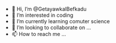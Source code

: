 - 👋 Hi, I’m @GetayawkalBefkadu
- 👀 I’m interested in coding
- 🌱 I’m currently learning comuter science
- 💞️ I’m looking to collaborate on ...
- 📫 How to reach me ...

<!---
GetayawkalBefkadu/GetayawkalBefkadu is a ✨ special ✨ repository because its `README.md` (this file) appears on your GitHub profile.
You can click the Preview link to take a look at your changes.
--->
